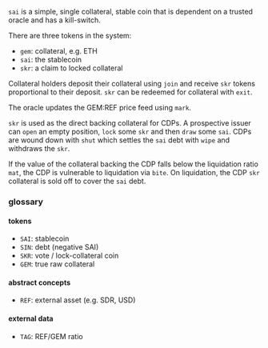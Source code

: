 `sai` is a simple, single collateral, stable coin that is dependent on a
trusted oracle and has a kill-switch.

There are three tokens in the system:

- `gem`: collateral, e.g. ETH
- `sai`: the stablecoin
- `skr`: a claim to locked collateral

Collateral holders deposit their collateral using `join` and receive
`skr` tokens proportional to their deposit. `skr` can be redeemed for
collateral with `exit`.

The oracle updates the GEM:REF price feed using `mark`.

`skr` is used as the direct backing collateral for CDPs. A prospective
issuer can `open` an empty position, `lock` some `skr` and then `draw`
some `sai`. CDPs are wound down with `shut` which settles the `sai` debt
with `wipe` and withdraws the `skr`.

If the value of the collateral backing the CDP falls below the
liquidation ratio `mat`, the CDP is vulnerable to liquidation via
`bite`. On liquidation, the CDP `skr` collateral is sold off to cover
the `sai` debt.


### glossary

#### tokens

- `SAI`: stablecoin
- `SIN`: debt (negative SAI)
- `SKR`: vote / lock-collateral coin
- `GEM`: true raw collateral

#### abstract concepts

- `REF`: external asset (e.g. SDR, USD)

#### external data

- `TAG`: REF/GEM ratio
